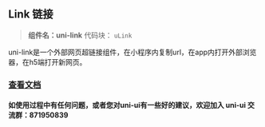 ## Link 链接
> **组件名：uni-link**
> 代码块： `uLink`


uni-link是一个外部网页超链接组件，在小程序内复制url，在app内打开外部浏览器，在h5端打开新网页。

### [查看文档](https://uniapp.dcloud.io/component/uniui/uni-link)
#### 如使用过程中有任何问题，或者您对uni-ui有一些好的建议，欢迎加入 uni-ui 交流群：871950839 